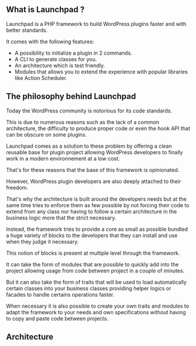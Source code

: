 
## What is Launchpad ?

Launchpad is a PHP framework to build WordPress plugins faster and with better standards.

It comes with the following features:
- A possibility to initialize a plugin in 2 commands.
- A CLI to generate classes for you.
- An architecture which is test friendly.
- Modules that allows you to extend the experience with popular libraries like Action Scheduler.


## The philosophy behind Launchpad

Today the WordPress community is notorious for its code standards.

This is due to numerous reasons such as the lack of a common architecture, the difficulty to produce proper code or even the hook API that can be obscure on some plugins.

Launchpad comes as a solution to these problem by offering a clean reusable base for plugin project allowing WordPress developers to finally work in a modern environnement at a low cost.

That's for these reasons that the base of this framework is opinionated.

However, WordPress plugin developers are also deeply attached to their freedom.

That's why the architecture is built around the developers needs but at the same time tries to enforce them as few possible by not forcing their code to extend from any class nor having to follow a certain architecture in the business logic more that the strict necessary.

Instead, the framework tries to provide a core as small as possible bundled a huge variety of blocks to the developers that they can install and use when they judge it necessary.

This notion of blocks is present at multiple level through the framework.

It can take the form of modules that are possible to quickly add into the project allowing usage from code between project in a couple of minutes.

But it can also take the form of traits that will be used to load automatically certain classes into your business classes providing helper logics or facades to handle certains operations faster.

When necessary it is also possible to create your own traits and modules to adapt the framework to your needs and own specifications without having to copy and paste code between projects.


## Architecture


